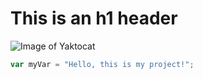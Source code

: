 # This is an h1 header

![Image of Yaktocat](https://octodex.github.com/images/yaktocat.png)

``` javascript
var myVar = "Hello, this is my project!";
```
